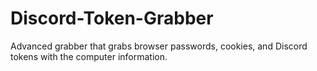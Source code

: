 # Discord-Token-Grabber
Advanced grabber that grabs browser passwords, cookies, and Discord tokens with the computer information.
